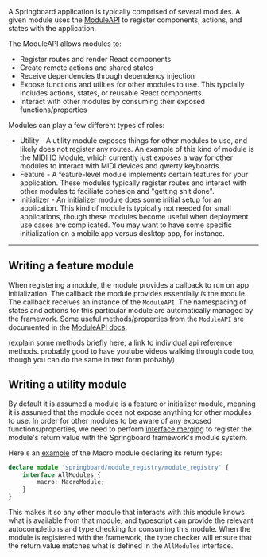 A Springboard application is typically comprised of several modules. A given module uses the [ModuleAPI](../typedoc_docs/module_api/classes/ModuleAPI.md) to register components, actions, and states with the application.

The ModuleAPI allows modules to:

- Register routes and render React components
- Create remote actions and shared states
- Receive dependencies through dependency injection
- Expose functions and utilties for other modules to use. This typcially includes actions, states, or reusable React components.
- Interact with other modules by consuming their exposed functions/properties

Modules can play a few different types of roles:

- Utility - A utility module exposes things for other modules to use, and likely does not register any routes. An example of this kind of module is the [MIDI IO Module](https://github.com/jamtools/jamtools/blob/main/packages/jamtools/core/modules/io/io_module.tsx), which currently just exposes a way for other modules to interact with MIDI devices and qwerty keyboards.
- Feature - A feature-level module implements certain features for your application. These modules typically register routes and interact with other modules to faciliate cohesion and "getting shit done".
- Initializer - An initializer module does some initial setup for an application. This kind of module is typically not needed for small applications, though these modules become useful when deployment use cases are complicated. You may want to have some specific initialization on a mobile app versus desktop app, for instance.

---

## Writing a feature module

When registering a module, the module provides a callback to run on app initialization. The callback the module provides essentially _is_ the module. The callback receives an instance of the `ModuleAPI`. The namespacing of states and actions for this particular module are automatically managed by the framework. Some useful methods/properties from the `ModuleAPI` are documented in the [ModuleAPI docs](../typedoc_docs/module_api/classes/ModuleAPI.md).

(explain some methods briefly here, a link to individual api reference methods. probably good to have youtube videos walking through code too, though you can do the same in text form probably)

## Writing a utility module

By default it is assumed a module is a feature or initializer module, meaning it is assumed that the module does not expose anything for other modules to use. In order for other modules to be aware of any exposed functions/properties, we need to perform [interface merging](https://www.typescriptlang.org/docs/handbook/declaration-merging.html#merging-interfaces) to register the module's return value with the Springboard framework's module system.

Here's an [example](
https://github.com/jamtools/jamtools/blob/cea35258c6d7e495a68148c4a9e61ac06dcca609/packages/jamtools/core/modules/macro_module/macro_module.tsx#L31-L35) of the Macro module declaring its return type:


```ts
declare module 'springboard/module_registry/module_registry' {
    interface AllModules {
        macro: MacroModule;
    }
}
```

This makes it so any other module that interacts with this module knows what is available from that module, and typescript can provide the relevant autocompletions and type checking for consuming this module. When the module is registered with the framework, the type checker will ensure that the return value matches what is defined in the `AllModules` interface.
